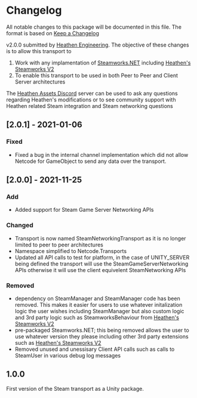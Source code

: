 # Changelog
All notable changes to this package will be documented in this file. The format is based on [Keep a Changelog](http://keepachangelog.com/en/1.0.0/)

v2.0.0 submitted by [Heathen Engineering](https://assetstore.unity.com/publishers/5836). The objective of these changes is to allow this transport to 

1. Work with any implamentation of [Steamworks.NET](https://github.com/rlabrecque/Steamworks.NET) including [Heathen's Steamworks V2](https://assetstore.unity.com/packages/tools/integration/steamworks-v2-complete-190316)
2. To enable this transport to be used in both Peer to Peer and Client Server architectures

The [Heathen Assets Discord](https://discord.gg/6X3xrRc) server can be used to ask any questions regarding Heathen's modifications or to see community support with Heathen related Steam integration and Steam networking questions

## [2.0.1] - 2021-01-06

### Fixed
- Fixed a bug in the internal channel implementation which did not allow Netcode for GameObject to send any data over the transport.

## [2.0.0] - 2021-11-25
### Add
- Added support for Steam Game Server Networking APIs

### Changed
- Transport is now named SteamNetworkingTransport as it is no longer limited to peer to peer architectures
- Namespace simplified to Netcode.Transports
- Updated all API calls to test for platform, in the case of UNITY_SERVER being defined the transport will use the SteamGameServerNetworking APIs otherwise it will use the client equivelent SteamNetworking APIs

### Removed
- dependency on SteamManager and SteamManager code has been removed. This makes it easier for users to use whatever initalization logic the user wishes including SteamManager but also custom logic and 3rd party logic such as SteamworksBehaviour from [Heathen's Steamworks V2](https://assetstore.unity.com/packages/tools/integration/steamworks-v2-complete-190316)
- pre-packaged Steamworks.NET; this being removed allows the user to use whatever version they please including other 3rd party extensions such as [Heathen's Steamworks V2](https://assetstore.unity.com/packages/tools/integration/steamworks-v2-complete-190316)
- Removed unused and unessisary Client API calls such as calls to SteamUser in various debug log messages

## 1.0.0
First version of the Steam transport as a Unity package.